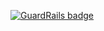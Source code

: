 
[![GuardRails badge](https://badges.production.guardrails.io/shtakai/cd-python.svg)](https://www.guardrails.io)
